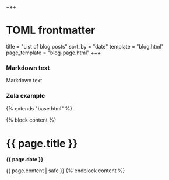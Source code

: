 +++
# TOML frontmatter
title         = "List of blog posts"
sort_by       = "date"
template      = "blog.html"
page_template = "blog-page.html"
+++

### Markdown text

Markdown text

### Zola example

{% extends "base.html" %}

{% block content %}
<h1 class="title">
  {{ page.title }}
</h1>
<p class="subtitle"><strong>{{ page.date }}</strong></p>
{{ page.content | safe }}
{% endblock content %}

